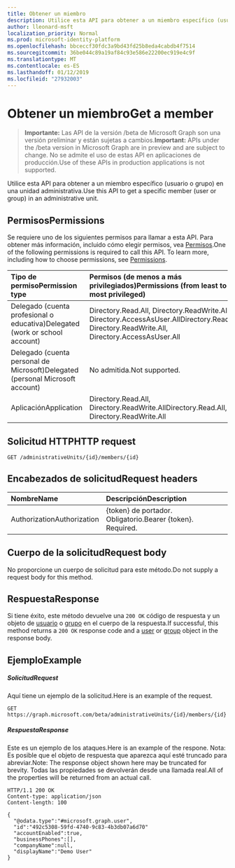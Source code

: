 ```yaml
---
title: Obtener un miembro
description: Utilice esta API para obtener a un miembro específico (usuario o grupo) en una unidad administrativa.
author: lleonard-msft
localization_priority: Normal
ms.prod: microsoft-identity-platform
ms.openlocfilehash: bbceccf30fdc3a9bd43fd25b8eda4cabdb4f7514
ms.sourcegitcommit: 36be044c89a19af84c93e586e22200ec919e4c9f
ms.translationtype: MT
ms.contentlocale: es-ES
ms.lasthandoff: 01/12/2019
ms.locfileid: "27932003"
---
```

# <a name="get-a-member"></a><span data-ttu-id="c3bcb-103">Obtener un miembro</span><span class="sxs-lookup"><span data-stu-id="c3bcb-103">Get a member</span></span>

> <span data-ttu-id="c3bcb-104">**Importante:** Las API de la versión /beta de Microsoft Graph son una versión preliminar y están sujetas a cambios.</span><span class="sxs-lookup"><span data-stu-id="c3bcb-104">**Important:** APIs under the /beta version in Microsoft Graph are in preview and are subject to change.</span></span> <span data-ttu-id="c3bcb-105">No se admite el uso de estas API en aplicaciones de producción.</span><span class="sxs-lookup"><span data-stu-id="c3bcb-105">Use of these APIs in production applications is not supported.</span></span>

<span data-ttu-id="c3bcb-106">Utilice esta API para obtener a un miembro específico (usuario o grupo) en una unidad administrativa.</span><span class="sxs-lookup"><span data-stu-id="c3bcb-106">Use this API to get a specific member (user or group) in an administrative unit.</span></span>

## <a name="permissions"></a><span data-ttu-id="c3bcb-107">Permisos</span><span class="sxs-lookup"><span data-stu-id="c3bcb-107">Permissions</span></span>
<span data-ttu-id="c3bcb-p102">Se requiere uno de los siguientes permisos para llamar a esta API. Para obtener más información, incluido cómo elegir permisos, vea [Permisos](/graph/permissions-reference).</span><span class="sxs-lookup"><span data-stu-id="c3bcb-p102">One of the following permissions is required to call this API. To learn more, including how to choose permissions, see [Permissions](/graph/permissions-reference).</span></span>


|<span data-ttu-id="c3bcb-110">Tipo de permiso</span><span class="sxs-lookup"><span data-stu-id="c3bcb-110">Permission type</span></span>      | <span data-ttu-id="c3bcb-111">Permisos (de menos a más privilegiados)</span><span class="sxs-lookup"><span data-stu-id="c3bcb-111">Permissions (from least to most privileged)</span></span>              |
|:--------------------|:---------------------------------------------------------|
|<span data-ttu-id="c3bcb-112">Delegado (cuenta profesional o educativa)</span><span class="sxs-lookup"><span data-stu-id="c3bcb-112">Delegated (work or school account)</span></span> | <span data-ttu-id="c3bcb-113">Directory.Read.All, Directory.ReadWrite.All, Directory.AccessAsUser.All</span><span class="sxs-lookup"><span data-stu-id="c3bcb-113">Directory.Read.All, Directory.ReadWrite.All, Directory.AccessAsUser.All</span></span>    |
|<span data-ttu-id="c3bcb-114">Delegado (cuenta personal de Microsoft)</span><span class="sxs-lookup"><span data-stu-id="c3bcb-114">Delegated (personal Microsoft account)</span></span> | <span data-ttu-id="c3bcb-115">No admitida.</span><span class="sxs-lookup"><span data-stu-id="c3bcb-115">Not supported.</span></span>    |
|<span data-ttu-id="c3bcb-116">Aplicación</span><span class="sxs-lookup"><span data-stu-id="c3bcb-116">Application</span></span> | <span data-ttu-id="c3bcb-117">Directory.Read.All, Directory.ReadWrite.All</span><span class="sxs-lookup"><span data-stu-id="c3bcb-117">Directory.Read.All, Directory.ReadWrite.All</span></span> |

## <a name="http-request"></a><span data-ttu-id="c3bcb-118">Solicitud HTTP</span><span class="sxs-lookup"><span data-stu-id="c3bcb-118">HTTP request</span></span>

```http
GET /administrativeUnits/{id}/members/{id}
```
## <a name="request-headers"></a><span data-ttu-id="c3bcb-119">Encabezados de solicitud</span><span class="sxs-lookup"><span data-stu-id="c3bcb-119">Request headers</span></span>
| <span data-ttu-id="c3bcb-120">Nombre</span><span class="sxs-lookup"><span data-stu-id="c3bcb-120">Name</span></span>      |<span data-ttu-id="c3bcb-121">Descripción</span><span class="sxs-lookup"><span data-stu-id="c3bcb-121">Description</span></span>|
|:----------|:----------|
| <span data-ttu-id="c3bcb-122">Authorization</span><span class="sxs-lookup"><span data-stu-id="c3bcb-122">Authorization</span></span>  | <span data-ttu-id="c3bcb-p103">{token} de portador. Obligatorio.</span><span class="sxs-lookup"><span data-stu-id="c3bcb-p103">Bearer {token}. Required.</span></span> |

## <a name="request-body"></a><span data-ttu-id="c3bcb-125">Cuerpo de la solicitud</span><span class="sxs-lookup"><span data-stu-id="c3bcb-125">Request body</span></span>
<span data-ttu-id="c3bcb-126">No proporcione un cuerpo de solicitud para este método.</span><span class="sxs-lookup"><span data-stu-id="c3bcb-126">Do not supply a request body for this method.</span></span>

## <a name="response"></a><span data-ttu-id="c3bcb-127">Respuesta</span><span class="sxs-lookup"><span data-stu-id="c3bcb-127">Response</span></span>

<span data-ttu-id="c3bcb-128">Si tiene éxito, este método devuelve una `200 OK` código de respuesta y un objeto de [usuario](../resources/user.md) o [grupo](../resources/group.md) en el cuerpo de la respuesta.</span><span class="sxs-lookup"><span data-stu-id="c3bcb-128">If successful, this method returns a `200 OK` response code and a [user](../resources/user.md) or [group](../resources/group.md) object in the response body.</span></span>

## <a name="example"></a><span data-ttu-id="c3bcb-129">Ejemplo</span><span class="sxs-lookup"><span data-stu-id="c3bcb-129">Example</span></span>
##### <a name="request"></a><span data-ttu-id="c3bcb-130">Solicitud</span><span class="sxs-lookup"><span data-stu-id="c3bcb-130">Request</span></span>
<span data-ttu-id="c3bcb-131">Aquí tiene un ejemplo de la solicitud.</span><span class="sxs-lookup"><span data-stu-id="c3bcb-131">Here is an example of the request.</span></span>

```http
GET https://graph.microsoft.com/beta/administrativeUnits/{id}/members/{id}
```

##### <a name="response"></a><span data-ttu-id="c3bcb-132">Respuesta</span><span class="sxs-lookup"><span data-stu-id="c3bcb-132">Response</span></span>
<span data-ttu-id="c3bcb-133">Este es un ejemplo de los ataques.</span><span class="sxs-lookup"><span data-stu-id="c3bcb-133">Here is an example of the respone.</span></span> <span data-ttu-id="c3bcb-134">Nota: Es posible que el objeto de respuesta que aparezca aquí esté truncado para abreviar.</span><span class="sxs-lookup"><span data-stu-id="c3bcb-134">Note: The response object shown here may be truncated for brevity.</span></span> <span data-ttu-id="c3bcb-135">Todas las propiedades se devolverán desde una llamada real.</span><span class="sxs-lookup"><span data-stu-id="c3bcb-135">All of the properties will be returned from an actual call.</span></span>

```http
HTTP/1.1 200 OK
Content-type: application/json
Content-length: 100

{
  "@odata.type":"#microsoft.graph.user",
  "id":"492c5308-59fd-4740-9c83-4b3db07a6d70"
  "accountEnabled":true,
  "businessPhones":[],
  "companyName":null,
  "displayName":"Demo User"
}
```
